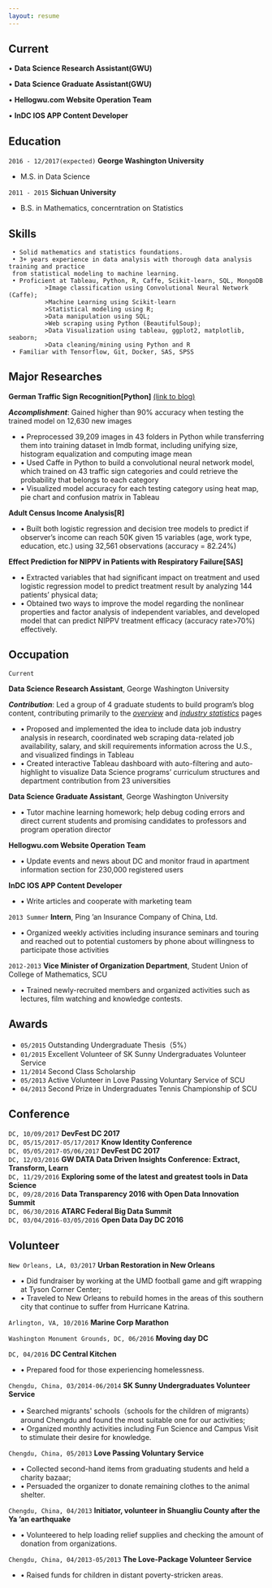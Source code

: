 ```yaml
---
layout: resume
---  
```


## Current

•	**Data Science Research Assistant(GWU)**     

•	**Data Science Graduate Assistant(GWU)**

•	**Hellogwu.com Website Operation Team**

•	**InDC IOS APP Content Developer**

## Education

`2016 - 12/2017(expected)`
 __George Washington University__
* M.S. in Data Science

`2011 - 2015`
__Sichuan University__
* B.S. in Mathematics, concerntration on Statistics 

## Skills    

```
 • Solid mathematics and statistics foundations. 
 • 3+ years experience in data analysis with thorough data analysis training and practice 
 from statistical modeling to machine learning.   
 • Proficient at Tableau, Python, R, Caffe, Scikit-learn, SQL, MongoDB  
          >Image classification using Convolutional Neural Network (Caffe);  
          >Machine Learning using Scikit-learn
          >Statistical modeling using R;  
          >Data manipulation using SQL;  
          >Web scraping using Python (BeautifulSoup);  
          >Data Visualization using tableau, ggplot2, matplotlib, seaborn;  
          >Data cleaning/mining using Python and R   
 • Familiar with Tensorflow, Git, Docker, SAS, SPSS  
```

## Major Researches

**German Traffic Sign Recognition[Python]**
[(link to blog)](https://san-wang.github.io/blog/GTSRB/) 

_**Accomplishment**_: Gained higher than 90% accuracy when testing the trained model on 12,630 new images
* •	Preprocessed 39,209 images in 43 folders in Python while transferring them into training dataset in lmdb format, including unifying size, histogram equalization and computing image mean
* • Used Caffe in Python to build a convolutional neural network model, which trained on 43 traffic sign categories and could retrieve the probability that belongs to each category 
* • Visualized model accuracy for each testing category using heat map, pie chart and confusion matrix in Tableau  

**Adult Census Income Analysis[R]** 
* •	Built both logistic regression and decision tree models to predict if observer’s income can reach 50K given 15 variables (age, work type, education, etc.) using 32,561 observations (accuracy = 82.24%)

**Effect Prediction for NIPPV in Patients with Respiratory Failure[SAS]**              
* •	Extracted variables that had significant impact on treatment and used logistic regression model to predict treatment result by analyzing 144 patients’ physical data;
* •	Obtained two ways to improve the model regarding the nonlinear properties and factor analysis of independent variables, and developed model that can predict NIPPV treatment efficacy (accuracy rate>70%) effectively.                                 

## Occupation

`Current`  

__Data Science Research Assistant__, George Washington University   

_**Contribution**_: Led a group of 4 graduate students to build program’s blog content, contributing primarily to the [_overview_](https://dataprograms.gwu.edu/overview/) and [_industry statistics_](https://dataprograms.gwu.edu/data-science-industry-statistics/) pages  
- •	Proposed and implemented the idea to include data job industry analysis in research, coordinated web scraping data-related job availability, salary, and skill requirements information across the U.S., and visualized findings in Tableau
- •	Created interactive Tableau dashboard with auto-filtering and auto-highlight to visualize Data Science programs’ curriculum structures and department contribution from 23 universities  
  
__Data Science Graduate Assistant__, George Washington University 

- •	Tutor machine learning homework; help debug coding errors and direct current students and promising candidates to professors and program operation director  

__Hellogwu.com Website Operation Team__

- •	Update events and news about DC and monitor fraud in apartment information section for 230,000 registered users  

__InDC IOS APP Content Developer__

- •	Write articles and cooperate with marketing team
 
`2013 Summer`
__Intern__, Ping ’an Insurance Company of China, Ltd.

- •	Organized weekly activities including insurance seminars and touring and reached out to potential customers by phone about willingness to participate those activities

`2012-2013`
__Vice Minister of Organization Department__, Student Union of College of Mathematics, SCU      
- •	Trained newly-recruited members and organized activities such as lectures, film watching and knowledge contests.

## Awards
* `05/2015` Outstanding Undergraduate Thesis（5%） 
* `01/2015` Excellent Volunteer of SK Sunny Undergraduates Volunteer Service  
* `11/2014` Second Class Scholarship   
* `05/2013` Active Volunteer in Love Passing Voluntary Service of SCU  
* `04/2013` Second Prize in Undergraduates Tennis Championship of SCU

## Conference

`DC, 10/09/2017` **DevFest DC 2017**  
`DC, 05/15/2017-05/17/2017` **Know Identity Conference**  
`DC, 05/05/2017-05/06/2017` **DevFest DC 2017**  
`DC, 12/03/2016` **GW DATA Data Driven Insights Conference: Extract, Transform, Learn**  
`DC, 11/29/2016` **Exploring some of the latest and greatest tools in Data Science**  
`DC, 09/28/2016` **Data Transparency 2016 with Open Data Innovation Summit**  
`DC, 06/30/2016` **ATARC Federal Big Data Summit**  
`DC, 03/04/2016-03/05/2016` **Open Data Day DC 2016**  


## Volunteer

`New Orleans, LA, 03/2017` **Urban Restoration in New Orleans**	                                             
* •	Did fundraiser by working at the UMD football game and gift wrapping at Tyson Corner Center;
* •	Traveled to New Orleans to rebuild homes in the areas of this southern city that continue to suffer from Hurricane Katrina.

`Arlington, VA, 10/2016` **Marine Corp Marathon**	                                                        


`Washington Monument Grounds, DC, 06/2016` **Moving day DC**                                         


`DC, 04/2016` **DC Central Kitchen**
* •	Prepared food for those experiencing homelessness.

`Chengdu, China, 03/2014-06/2014` **SK Sunny Undergraduates Volunteer Service**	                         
* •	Searched migrants' schools（schools for the children of migrants） around Chengdu and found the most suitable one for our activities; 
* •	Organized monthly activities including Fun Science and Campus Visit to stimulate their desire for knowledge.

`Chengdu, China, 05/2013` **Love Passing Voluntary Service**	                                         
* •	Collected second-hand items from graduating students and held a charity bazaar;
* •	Persuaded the organizer to donate remaining clothes to the animal shelter.

`Chengdu, China, 04/2013` **Initiator, volunteer in Shuangliu County after the Ya ’an earthquake**               
* •	Volunteered to help loading relief supplies and checking the amount of donation from organizations.

`Chengdu, China, 04/2013-05/2013` **The Love-Package Volunteer Service**                                      
* •	Raised funds for children in distant poverty-stricken areas.


<!-- ### Footer

Last updated: November 2017 -->


